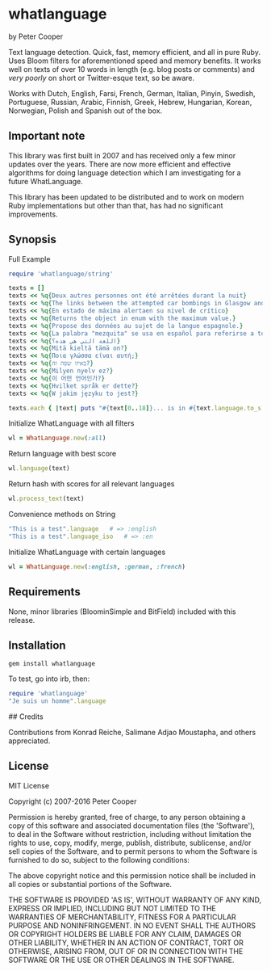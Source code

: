 # whatlanguage

by Peter Cooper

Text language detection. Quick, fast, memory efficient, and all in pure Ruby. Uses Bloom filters for aforementioned speed and memory benefits. It works well on texts of over 10 words in length (e.g. blog posts or comments) and *very poorly* on short or Twitter-esque text, so be aware.

Works with Dutch, English, Farsi, French, German, Italian, Pinyin, Swedish, Portuguese, Russian, Arabic, Finnish, Greek, Hebrew, Hungarian, Korean, Norwegian, Polish and Spanish out of the box.

## Important note

This library was first built in 2007 and has received only a few minor updates over the years. There are now more efficient and effective algorithms for doing language detection which I am investigating for a future WhatLanguage.

This library has been updated to be distributed and to work on modern Ruby implementations but other than that, has had no significant improvements.

## Synopsis

Full Example

```ruby
require 'whatlanguage/string'

texts = []
texts << %q{Deux autres personnes ont été arrêtées durant la nuit}
texts << %q{The links between the attempted car bombings in Glasgow and London are becoming clearer}
texts << %q{En estado de máxima alertaen su nivel de crítico}
texts << %q{Returns the object in enum with the maximum value.}
texts << %q{Propose des données au sujet de la langue espagnole.}
texts << %q{La palabra "mezquita" se usa en español para referirse a todo tipo de edificios dedicados.}
texts << %q{اللغة التي هي هذه؟}
texts << %q{Mitä kieltä tämä on?}
texts << %q{Ποια γλώσσα είναι αυτή;}
texts << %q{באיזו שפה זה?}
texts << %q{Milyen nyelv ez?}
texts << %q{이 어떤 언어인가?}
texts << %q{Hvilket språk er dette?}
texts << %q{W jakim języku to jest?}

texts.each { |text| puts "#{text[0..18]}... is in #{text.language.to_s.capitalize}" }
```

Initialize WhatLanguage with all filters

```ruby
wl = WhatLanguage.new(:all)
```

Return language with best score

```ruby
wl.language(text)
```

Return hash with scores for all relevant languages

```ruby
wl.process_text(text)
```

Convenience methods on String

```ruby
"This is a test".language   # => :english
"This is a test".language_iso   # => :en
```

Initialize WhatLanguage with certain languages

```ruby
wl = WhatLanguage.new(:english, :german, :french)
```

## Requirements

None, minor libraries (BloominSimple and BitField) included with this release.

## Installation

    gem install whatlanguage

To test, go into irb, then:

```ruby
require 'whatlanguage'
"Je suis un homme".language
```

## Credits

Contributions from Konrad Reiche, Salimane Adjao Moustapha, and others appreciated.

## License

MIT License

Copyright (c) 2007-2016 Peter Cooper

Permission is hereby granted, free of charge, to any person obtaining
a copy of this software and associated documentation files (the
'Software'), to deal in the Software without restriction, including
without limitation the rights to use, copy, modify, merge, publish,
distribute, sublicense, and/or sell copies of the Software, and to
permit persons to whom the Software is furnished to do so, subject to
the following conditions:

The above copyright notice and this permission notice shall be
included in all copies or substantial portions of the Software.

THE SOFTWARE IS PROVIDED 'AS IS', WITHOUT WARRANTY OF ANY KIND,
EXPRESS OR IMPLIED, INCLUDING BUT NOT LIMITED TO THE WARRANTIES OF
MERCHANTABILITY, FITNESS FOR A PARTICULAR PURPOSE AND NONINFRINGEMENT.
IN NO EVENT SHALL THE AUTHORS OR COPYRIGHT HOLDERS BE LIABLE FOR ANY
CLAIM, DAMAGES OR OTHER LIABILITY, WHETHER IN AN ACTION OF CONTRACT,
TORT OR OTHERWISE, ARISING FROM, OUT OF OR IN CONNECTION WITH THE
SOFTWARE OR THE USE OR OTHER DEALINGS IN THE SOFTWARE.

